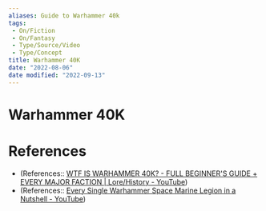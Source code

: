 ```yaml
---
aliases: Guide to Warhammer 40k
tags:
 - On/Fiction
 - On/Fantasy
 - Type/Source/Video
 - Type/Concept 
title: Warhammer 40K
date: "2022-08-06"
date modified: "2022-09-13"
---
```


# Warhammer 40K

# References
- (References:: [WTF IS WARHAMMER 40K? - FULL BEGINNER'S GUIDE + EVERY MAJOR FACTION | Lore/History - YouTube](https://www.youtube.com/watch?v=M6M9-oFEKpk))
- (References:: [Every Single Warhammer Space Marine Legion in a Nutshell - YouTube](https://www.youtube.com/watch?v=Ae2Beeleswc))
